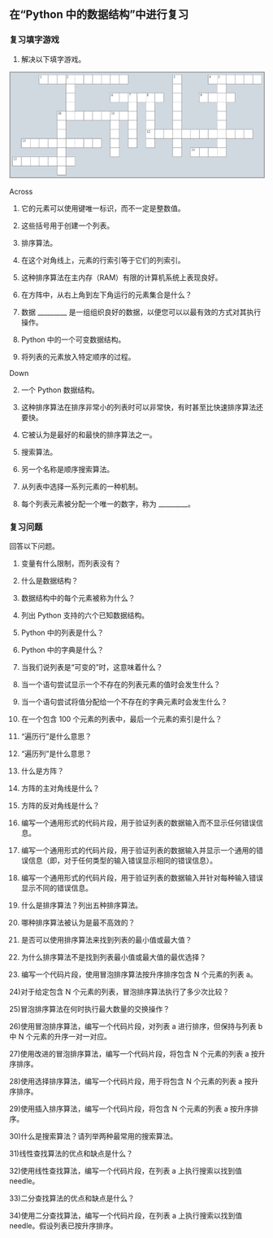 ## 在“Python 中的数据结构”中进行复习

### 复习填字游戏

1) 解决以下填字游戏。

![图片](img/review06-01.png)

Across

1) 它的元素可以使用键唯一标识，而不一定是整数值。

4) 这些括号用于创建一个列表。

6) 排序算法。

9) 在这个对角线上，元素的行索引等于它们的列索引。

10) 这种排序算法在主内存（RAM）有限的计算机系统上表现良好。

12) 在方阵中，从右上角到左下角运行的元素集合是什么？

13) 数据 _________ 是一组组织良好的数据，以便您可以以最有效的方式对其执行操作。

14) Python 中的一个可变数据结构。

15) 将列表的元素放入特定顺序的过程。

Down

2) 一个 Python 数据结构。

3) 这种排序算法在排序非常小的列表时可以非常快，有时甚至比快速排序算法还要快。

5) 它被认为是最好的和最快的排序算法之一。

7) 搜索算法。

8) 另一个名称是顺序搜索算法。

10) 从列表中选择一系列元素的一种机制。

11) 每个列表元素被分配一个唯一的数字，称为 _________。

### 复习问题

回答以下问题。

1) 变量有什么限制，而列表没有？

2) 什么是数据结构？

3) 数据结构中的每个元素被称为什么？

4) 列出 Python 支持的六个已知数据结构。

5) Python 中的列表是什么？

6) Python 中的字典是什么？

7) 当我们说列表是“可变的”时，这意味着什么？

8) 当一个语句尝试显示一个不存在的列表元素的值时会发生什么？

9) 当一个语句尝试将值分配给一个不存在的字典元素时会发生什么？

10) 在一个包含 100 个元素的列表中，最后一个元素的索引是什么？

11) “遍历行”是什么意思？

12) “遍历列”是什么意思？

13) 什么是方阵？

14) 方阵的主对角线是什么？

15) 方阵的反对角线是什么？

16) 编写一个通用形式的代码片段，用于验证列表的数据输入而不显示任何错误信息。

17) 编写一个通用形式的代码片段，用于验证列表的数据输入并显示一个通用的错误信息（即，对于任何类型的输入错误显示相同的错误信息）。

18) 编写一个通用形式的代码片段，用于验证列表的数据输入并针对每种输入错误显示不同的错误信息。

19) 什么是排序算法？列出五种排序算法。

20) 哪种排序算法被认为是最不高效的？

21) 是否可以使用排序算法来找到列表的最小值或最大值？

22) 为什么排序算法不是找到列表最小值或最大值的最优选择？

23) 编写一个代码片段，使用冒泡排序算法按升序排序包含 N 个元素的列表 a。

24)对于给定包含 N 个元素的列表，冒泡排序算法执行了多少次比较？

25)冒泡排序算法在何时执行最大数量的交换操作？

26)使用冒泡排序算法，编写一个代码片段，对列表 a 进行排序，但保持与列表 b 中 N 个元素的升序一对一对应。

27)使用改进的冒泡排序算法，编写一个代码片段，将包含 N 个元素的列表 a 按升序排序。

28)使用选择排序算法，编写一个代码片段，用于将包含 N 个元素的列表 a 按升序排序。

29)使用插入排序算法，编写一个代码片段，将包含 N 个元素的列表 a 按升序排序。

30)什么是搜索算法？请列举两种最常用的搜索算法。

31)线性查找算法的优点和缺点是什么？

32)使用线性查找算法，编写一个代码片段，在列表 a 上执行搜索以找到值 needle。

33)二分查找算法的优点和缺点是什么？

34)使用二分查找算法，编写一个代码片段，在列表 a 上执行搜索以找到值 needle。假设列表已按升序排序。
